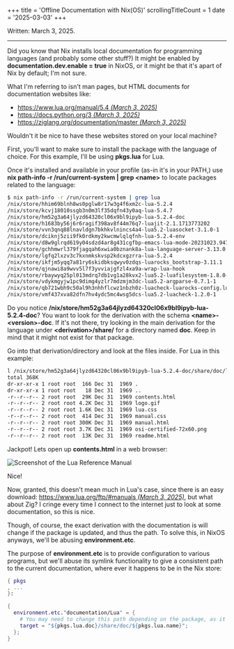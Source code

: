 +++
title               = 'Offline Documentation with Nix(OS)'
scrollingTitleCount = 1
date                = '2025-03-03'
+++

Written: March 3, 2025.

---

Did you know that Nix installs local documentation for programming languages
(and probably some other stuff?) It might be enabled by
**documentation.dev.enable = true** in NixOS, or it might be that it's apart of
Nix by default; I'm not sure.

What I'm referring to isn't man pages, but HTML documents for documentation
websites like:

- [https://www.lua.org/manual/5.4 *(March 3, 2025)*](https://www.lua.org/manual/5.4/)
- [https://docs.python.org/3 *(March 3, 2025)*](https://docs.python.org/3/)
- [https://ziglang.org/documentation/master *(March 3, 2025)*](https://ziglang.org/documentation/master/)

Wouldn't it be nice to have these websites stored on your local machine?

First, you'll want to make sure to install the package with the language of
choice. For this example, I'll be using **pkgs.lua** for Lua.

Once it's installed and available in your profile (as-in it's in your PATH,) use
**nix path-info -r /run/current-system | grep \<name\>** to locate packages
related to the language:

```sh
$ nix path-info -r /run/current-system | grep lua
/nix/store/hhim69blnh8ws0pglw8r17w3g4f6xm2c-lua-5.2.4
/nix/store/kcvj18010ssgb3n0m3lf35dqfn43y0aq-lua-5.4.7
/nix/store/hm52g3a64jlyzd64320cl06x9bl9ipyb-lua-5.2.4-doc
/nix/store/h1683by56j6r6ragif398av8f44m76q7-luajit-2.1.1713773202
/nix/store/vvn3qnq88lnavldgn7bkhkvlnincs4a4-lua5.2-luasocket-3.1.0-1
/nix/store/dciknj5zii9fk0rdkmy2kwcmwlqlqfnh-lua-5.2.4-env
/nix/store/d8w9glrqd619y04sdzd4ar8g431cgfbp-emacs-lua-mode-20231023.947
/nix/store/gchhmwrl379fjagqah6xwia0bznank8a-lua-language-server-3.13.0
/nix/store/lgfq2lxzv3c7kxnmkskvsp2kdcxgzrra-lua-5.2.4
/nix/store/ikfjm5yqq7a81ry6skidbksqwyv0zdqs-luarocks_bootstrap-3.11.1
/nix/store/qjnawi8a9wvv5l7f3yvviajgfzl4xa9a-wrap-lua-hook
/nix/store/rbaywyq25pl013mdrq7db1vg1a28kvx2-lua5.2-luafilesystem-1.8.0-1
/nix/store/vdykmgyjw1pc9dimg4yzlr7mdzmjm3dc-lua5.2-argparse-0.7.1-1
/nix/store/qb721wbh9c50al9h3nhhflcwz1nbzh0z-luacheck-luarocks-config.lua
/nix/store/vmf437xva82dfn7hv4ydc5mc4wsg5dcs-lua5.2-luacheck-1.2.0-1
```

Do you notice **/nix/store/hm52g3a64jlyzd64320cl06x9bl9ipyb-lua-5.2.4-doc**? You
want to look for the derivation with the schema **\<name\>-\<version\>-doc**. If
it's not there, try looking in the main derivation for the language under
**\<derivation\>/share/** for a directory named **doc**. Keep in mind that it
might not exist for that package.

Go into that derivation/directory and look at the files inside. For Lua in this example:

```sh
l /nix/store/hm52g3a64jlyzd64320cl06x9bl9ipyb-lua-5.2.4-doc/share/doc/lua-5.2.4/
total 368K
dr-xr-xr-x 1 root root  166 Dec 31  1969 .
dr-xr-xr-x 1 root root   18 Dec 31  1969 ..
-r--r--r-- 2 root root  29K Dec 31  1969 contents.html
-r--r--r-- 2 root root 4.2K Dec 31  1969 logo.gif
-r--r--r-- 2 root root 1.6K Dec 31  1969 lua.css
-r--r--r-- 2 root root  414 Dec 31  1969 manual.css
-r--r--r-- 2 root root 300K Dec 31  1969 manual.html
-r--r--r-- 2 root root 3.7K Dec 31  1969 osi-certified-72x60.png
-r--r--r-- 2 root root  13K Dec 31  1969 readme.html
```

Jackpot! Lets open up **contents.html** in a web browser:

![Screenshot of the Lua Reference Manual](/blog/offline-documentation-with-nix-os/lua-reference-manual.webp)

Nice!

Now, granted, this doesn't mean much in Lua's case, since there is an easy download:
[https://www.lua.org/ftp/#manuals *(March 3, 2025)*](https://www.lua.org/ftp/#manuals),
but what about Zig? I cringe every time I connect to the internet just to look
at some documentation, so this is nice.

Though, of course, the exact derivation with the documentation is will change if
the package is updated, and thus the path. To solve this, in NixOS anyways,
we'll be abusing **environment.etc**.

The purpose of **environment.etc** is to provide configuration to various
programs, but we'll abuse its symlink functionality to give a consistent path to
the current documentation, where ever it happens to be in the Nix store:

```nix
{ pkgs
, ...
}:

{
  environment.etc."documentation/Lua" = {
    # You may need to change this path depending on the package, as it can vary.
    target = "${pkgs.lua.doc}/share/doc/${pkgs.lua.name}";
  };
}
```
